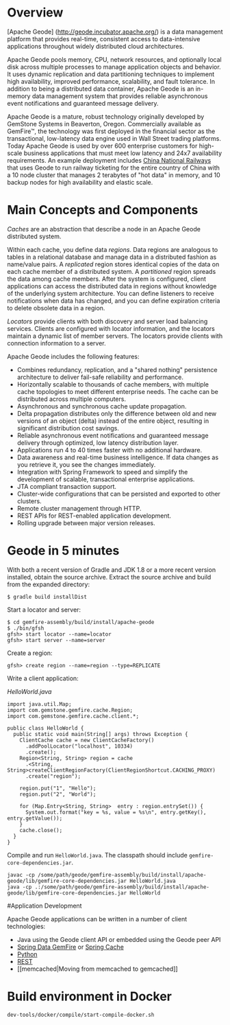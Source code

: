 # Overview

[Apache Geode] (http://geode.incubator.apache.org/) is a data management platform that provides real-time, consistent access to data-intensive applications throughout widely distributed cloud architectures.

Apache Geode pools memory, CPU, network resources, and optionally local disk across multiple processes to manage application objects and behavior. It uses dynamic replication and data partitioning techniques to implement high availability, improved performance, scalability, and fault tolerance. In addition to being a distributed data container, Apache Geode is an in-memory data management system that provides reliable asynchronous event notifications and guaranteed message delivery.

Apache Geode is a mature, robust technology originally developed by GemStone Systems in Beaverton, Oregon. Commercially available as GemFire™, the technology was first deployed in the financial sector as the transactional, low-latency data engine used in Wall Street trading platforms.  Today Apache Geode is used by over 600 enterprise customers for high-scale business applications that must meet low latency and 24x7 availability requirements. An example deployment includes [China National Railways](http://pivotal.io/big-data/case-study/scaling-online-sales-for-the-largest-railway-in-the-world-china-railway-corporation) that uses Geode to run railway ticketing for the entire country of China with a 10 node cluster that manages 2 terabytes of "hot data" in memory, and 10 backup nodes for high availability and elastic scale.

# Main Concepts and Components

_Caches_ are an abstraction that describe a node in an Apache Geode distributed system.

Within each cache, you define data _regions_. Data regions are analogous to tables in a relational database and manage data in a distributed fashion as name/value pairs. A _replicated_ region stores identical copies of the data on each cache member of a distributed system. A _partitioned_ region spreads the data among cache members. After the system is configured, client applications can access the distributed data in regions without knowledge of the underlying system architecture. You can define listeners to receive notifications when data has changed, and you can define expiration criteria to delete obsolete data in a region.

_Locators_ provide clients with both discovery and server load balancing services. Clients are configured with locator information, and the locators maintain a dynamic list of member servers. The locators provide clients with connection information to a server. 

Apache Geode includes the following features:

* Combines redundancy, replication, and a "shared nothing" persistence architecture to deliver fail-safe reliability and performance.
* Horizontally scalable to thousands of cache members, with multiple cache topologies to meet different enterprise needs. The cache can be distributed across multiple computers.
* Asynchronous and synchronous cache update propagation.
* Delta propagation distributes only the difference between old and new versions of an object (delta) instead of the entire object, resulting in significant distribution cost savings.
* Reliable asynchronous event notifications and guaranteed message delivery through optimized, low latency distribution layer.
* Applications run 4 to 40 times faster with no additional hardware.
* Data awareness and real-time business intelligence. If data changes as you retrieve it, you see the changes immediately.
* Integration with Spring Framework to speed and simplify the development of scalable, transactional enterprise applications.
* JTA compliant transaction support.
* Cluster-wide configurations that can be persisted and exported to other clusters.
* Remote cluster management through HTTP.
* REST APIs for REST-enabled application development.
* Rolling upgrade between major version releases.

# Geode in 5 minutes

With both a recent version of Gradle and JDK 1.8 or a more recent version installed, obtain the source archive.
Extract the source archive and build from the expanded directory:

    $ gradle build installDist

Start a locator and server:

    $ cd gemfire-assembly/build/install/apache-geode
    $ ./bin/gfsh
    gfsh> start locator --name=locator
    gfsh> start server --name=server

Create a region:

    gfsh> create region --name=region --type=REPLICATE

Write a client application:

_HelloWorld.java_

    import java.util.Map;
    import com.gemstone.gemfire.cache.Region;
    import com.gemstone.gemfire.cache.client.*;

    public class HelloWorld {
      public static void main(String[] args) throws Exception {
        ClientCache cache = new ClientCacheFactory()
          .addPoolLocator("localhost", 10334)
          .create();
        Region<String, String> region = cache
          .<String, String>createClientRegionFactory(ClientRegionShortcut.CACHING_PROXY)
          .create("region");

        region.put("1", "Hello");
        region.put("2", "World");

        for (Map.Entry<String, String>  entry : region.entrySet()) {
          System.out.format("key = %s, value = %s\n", entry.getKey(), entry.getValue());
        }
        cache.close();
      }
    }

Compile and run `HelloWorld.java`.  The classpath should include `gemfire-core-dependencies.jar`.

    javac -cp /some/path/geode/gemfire-assembly/build/install/apache-geode/lib/gemfire-core-dependencies.jar HelloWorld.java
    java -cp .:/some/path/geode/gemfire-assembly/build/install/apache-geode/lib/gemfire-core-dependencies.jar HelloWorld

#Application Development

Apache Geode applications can be written in a number of client technologies:

* Java using the Geode client API or embedded using the Geode peer API
* [Spring Data GemFire](http://projects.spring.io/spring-data-gemfire/) or [Spring Cache](http://docs.spring.io/spring/docs/current/spring-framework-reference/html/cache.html)
* [Python](https://github.com/gemfire/py-gemfire-rest)
* [REST](http://geode-docs.cfapps.io/docs/geode_rest/book_intro.html)
* [[memcached|Moving from memcached to gemcached]]


# Build environment in Docker
```
dev-tools/docker/compile/start-compile-docker.sh

```


